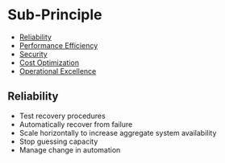 # Sub-Principle 

- [Reliability](#reliability)
- [Performance Efficiency](#performance)
- [Security](#security)
- [Cost Optimization](#cost_optimization)
- [Operational Excellence](#operational_excellence)

## Reliability
- Test recovery procedures
- Automatically recover from failure
- Scale horizontally to increase aggregate system availability
- Stop guessing capacity
- Manage change in automation
